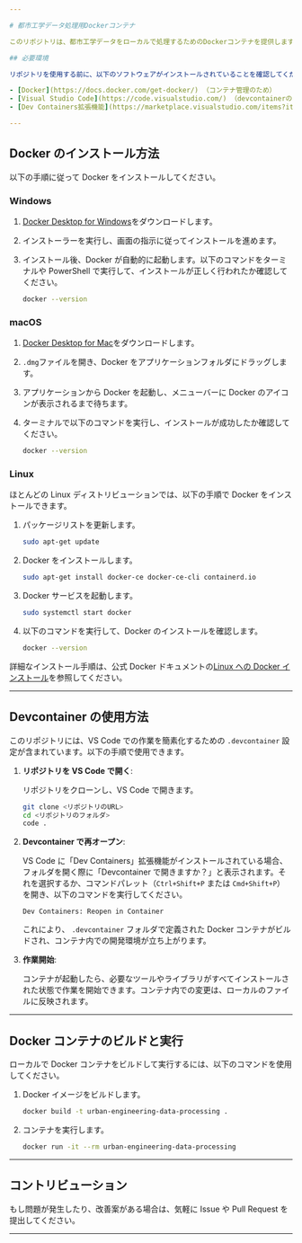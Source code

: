```yaml
---

# 都市工学データ処理用Dockerコンテナ

このリポジトリは、都市工学データをローカルで処理するためのDockerコンテナを提供します。必要なツールや依存関係がすべて含まれた開発環境がセットアップされています。さらに、VS Codeのdevcontainerを使うことで、簡単に開発環境を構築することができます。

## 必要環境

リポジトリを使用する前に、以下のソフトウェアがインストールされていることを確認してください:

- [Docker](https://docs.docker.com/get-docker/) （コンテナ管理のため）
- [Visual Studio Code](https://code.visualstudio.com/) （devcontainerの利用に推奨）
- [Dev Containers拡張機能](https://marketplace.visualstudio.com/items?itemName=ms-vscode-remote.remote-containers) （devcontainerを使用するため）

---
```


## Docker のインストール方法

以下の手順に従って Docker をインストールしてください。

### Windows

1. [Docker Desktop for Windows](https://desktop.docker.com/win/stable/Docker%20Desktop%20Installer.exe)をダウンロードします。
2. インストーラーを実行し、画面の指示に従ってインストールを進めます。
3. インストール後、Docker が自動的に起動します。以下のコマンドをターミナルや PowerShell で実行して、インストールが正しく行われたか確認してください。

    ```sh
    docker --version
    ```

### macOS

1. [Docker Desktop for Mac](https://desktop.docker.com/mac/stable/Docker.dmg)をダウンロードします。
2. `.dmg`ファイルを開き、Docker をアプリケーションフォルダにドラッグします。
3. アプリケーションから Docker を起動し、メニューバーに Docker のアイコンが表示されるまで待ちます。
4. ターミナルで以下のコマンドを実行し、インストールが成功したか確認してください。

    ```sh
    docker --version
    ```

### Linux

ほとんどの Linux ディストリビューションでは、以下の手順で Docker をインストールできます。

1. パッケージリストを更新します。

    ```sh
    sudo apt-get update
    ```

2. Docker をインストールします。

    ```sh
    sudo apt-get install docker-ce docker-ce-cli containerd.io
    ```

3. Docker サービスを起動します。

    ```sh
    sudo systemctl start docker
    ```

4. 以下のコマンドを実行して、Docker のインストールを確認します。

    ```sh
    docker --version
    ```

詳細なインストール手順は、公式 Docker ドキュメントの[Linux への Docker インストール](https://docs.docker.com/engine/install/)を参照してください。

---

## Devcontainer の使用方法

このリポジトリには、VS Code での作業を簡素化するための `.devcontainer` 設定が含まれています。以下の手順で使用できます。

1. **リポジトリを VS Code で開く**:

    リポジトリをクローンし、VS Code で開きます。

    ```sh
    git clone <リポジトリのURL>
    cd <リポジトリのフォルダ>
    code .
    ```

2. **Devcontainer で再オープン**:

    VS Code に「Dev Containers」拡張機能がインストールされている場合、フォルダを開く際に「Devcontainer で開きますか？」と表示されます。それを選択するか、コマンドパレット（`Ctrl+Shift+P` または `Cmd+Shift+P`）を開き、以下のコマンドを実行してください。

    ```
    Dev Containers: Reopen in Container
    ```

    これにより、 `.devcontainer` フォルダで定義された Docker コンテナがビルドされ、コンテナ内での開発環境が立ち上がります。

3. **作業開始**:

    コンテナが起動したら、必要なツールやライブラリがすべてインストールされた状態で作業を開始できます。コンテナ内での変更は、ローカルのファイルに反映されます。

---

## Docker コンテナのビルドと実行

ローカルで Docker コンテナをビルドして実行するには、以下のコマンドを使用してください。

1. Docker イメージをビルドします。

    ```sh
    docker build -t urban-engineering-data-processing .
    ```

2. コンテナを実行します。

    ```sh
    docker run -it --rm urban-engineering-data-processing
    ```

---

## コントリビューション

もし問題が発生したり、改善案がある場合は、気軽に Issue や Pull Request を提出してください。

---
